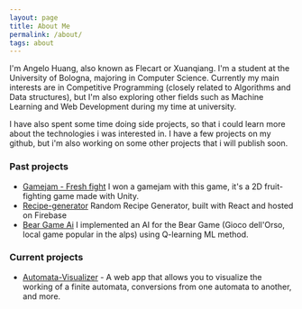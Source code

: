 ```yaml
---
layout: page
title: About Me
permalink: /about/
tags: about
---
```


I'm Angelo Huang, also known as Flecart or Xuanqiang. I'm a student at the University of Bologna, majoring in Computer Science.
Currently my main interests are in Competitive Programming (closely related to Algorithms and Data structures), but I'm also exploring other fields such as Machine Learning and Web Development during my time at university.


I have also spent some time doing side projects, so that i could learn more about the technologies i was interested in. I have a few projects on my github, but i'm also working on some other projects that i will publish soon.

### Past projects
- [Gamejam - Fresh fight](https://chromaticvalley.itch.io/fresh-fight) I won a gamejam with this game, it's a 2D fruit-fighting game made with Unity.
- [Recipe-generator](https://recipe-generator-flecart.web.app/) Random Recipe Generator, built with React and hosted on Firebase
- [Bear Game Ai](https://github.com/Flecart/GiocoDellOrso/releases/tag/v0.1.29) I implemented an AI for the Bear Game (Gioco dell'Orso, local game popular in the alps) using Q-learning ML method.

### Current projects
- [Automata-Visualizer](https://flecart.github.io/Automa-Visualizer) - A web app that allows you to visualize the working of a finite automata, conversions from one automata to another, and more.